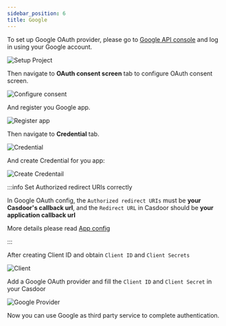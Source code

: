 ```yaml
---
sidebar_position: 6
title: Google
---
```


To set up Google OAuth provider, please go to [Google API console](https://console.developers.google.com) and log in using your Google account.

![Setup Project](/img/providers/OAuth/googlenewproject.png)

Then navigate to **OAuth consent screen** tab to configure OAuth consent screen.

![Configure consent](/img/providers/OAuth/oauthconsentscreen.png)

And register you Google app.

![Register app](/img/providers/OAuth/appregistration.png)

Then navigate to **Credential** tab.

![Credential](/img/providers/OAuth/credential.png)

And create Credential for you app:

![Create Credentail](/img/providers/OAuth/createcredential.png)

:::info Set Authorized redirect URIs correctly

In Google OAuth config, the `Authorized redirect URIs` must be **your Casdoor's callback url**, and the `Redirect URL` in Casdoor should be **your application callback url**

More details please read [App config](/docs/application/config#further-understanding)

:::

After creating Client ID and obtain `Client ID` and `Client Secrets`

![Client](/img/providers/OAuth/googleclient.png)

Add a Google OAuth provider and fill the `Client ID` and `Client Secret` in your Casdoor

![Google Provider](/img/providers/OAuth/googleprovider.png)

Now you can use Google as third party service to complete authentication.
